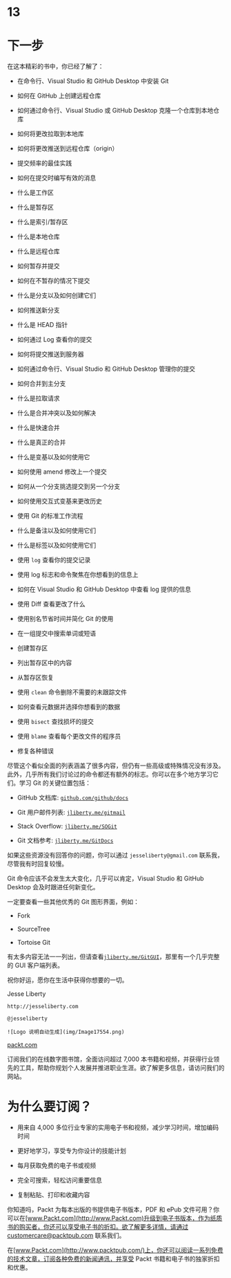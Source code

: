 # 13

# 下一步

在这本精彩的书中，你已经了解了：

+   在命令行、Visual Studio 和 GitHub Desktop 中安装 Git

+   如何在 GitHub 上创建远程仓库

+   如何通过命令行、Visual Studio 或 GitHub Desktop 克隆一个仓库到本地仓库

+   如何将更改拉取到本地库

+   如何将更改推送到远程仓库（origin）

+   提交频率的最佳实践

+   如何在提交时编写有效的消息

+   什么是工作区

+   什么是暂存区

+   什么是索引/暂存区

+   什么是本地仓库

+   什么是远程仓库

+   如何暂存并提交

+   如何在不暂存的情况下提交

+   什么是分支以及如何创建它们

+   如何推送新分支

+   什么是 HEAD 指针

+   如何通过 Log 查看你的提交

+   如何将提交推送到服务器

+   如何通过命令行、Visual Studio 和 GitHub Desktop 管理你的提交

+   如何合并到主分支

+   什么是拉取请求

+   什么是合并冲突以及如何解决

+   什么是快速合并

+   什么是真正的合并

+   什么是变基以及如何使用它

+   如何使用 amend 修改上一个提交

+   如何从一个分支挑选提交到另一个分支

+   如何使用交互式变基来更改历史

+   使用 Git 的标准工作流程

+   什么是备注以及如何使用它们

+   什么是标签以及如何使用它们

+   使用 `log` 查看你的提交记录

+   使用 log 标志和命令聚焦在你想看到的信息上

+   如何在 Visual Studio 和 GitHub Desktop 中查看 log 提供的信息

+   使用 Diff 查看更改了什么

+   使用别名节省时间并简化 Git 的使用

+   在一组提交中搜索单词或短语

+   创建暂存区

+   列出暂存区中的内容

+   从暂存区恢复

+   使用 `clean` 命令删除不需要的未跟踪文件

+   如何查看元数据并选择你想看到的数据

+   使用 `bisect` 查找损坏的提交

+   使用 `blame` 查看每个更改文件的程序员

+   修复各种错误

尽管这个看似全面的列表涵盖了很多内容，但仍有一些高级或特殊情况没有涉及。此外，几乎所有我们讨论过的命令都还有额外的标志。你可以在多个地方学习它们。学习 Git 的关键位置包括：

+   GitHub 文档库: [`github.com/github/docs`](https://github.com/github/docs)

+   Git 用户邮件列表: [`jliberty.me/gitmail`](http://jliberty.me/gitmail)

+   Stack Overflow: [`jliberty.me/SOGit`](http://jliberty.me/SOGit)

+   Git 文档参考: [`jliberty.me/GitDocs`](http://jliberty.me/GitDocs)

如果这些资源没有回答你的问题，你可以通过 `jesseliberty@gmail.com` 联系我，尽管我有时回复较慢。

Git 命令应该不会发生太大变化，几乎可以肯定，Visual Studio 和 GitHub Desktop 会及时跟进任何新变化。

一定要查看一些其他优秀的 Git 图形界面，例如：

+   Fork

+   SourceTree

+   Tortoise Git

有太多内容无法一一列出，但请查看[`jliberty.me/GitGUI`](http://jliberty.me/GitGUI)，那里有一个几乎完整的 GUI 客户端列表。

祝你好运，愿你在生活中获得你想要的一切。

Jesse Liberty

`http://jesseliberty.com`

`@jesseliberty`

`![Logo 说明自动生成](img/Image17554.png)`

[packt.com](https://subscribe.packtpub.com/)

订阅我们的在线数字图书馆，全面访问超过 7,000 本书籍和视频，并获得行业领先的工具，帮助你规划个人发展并推进职业生涯。欲了解更多信息，请访问我们的网站。

# 为什么要订阅？

+   用来自 4,000 多位行业专家的实用电子书和视频，减少学习时间，增加编码时间

+   更好地学习，享受专为你设计的技能计划

+   每月获取免费的电子书或视频

+   完全可搜索，轻松访问重要信息

+   复制粘贴、打印和收藏内容

你知道吗，Packt 为每本出版的书提供电子书版本，PDF 和 ePub 文件可用？你可以在[www.Packt.com](http://www.Packt.com)升级到电子书版本，作为纸质书的购买者，你还可以享受电子书的折扣。欲了解更多详情，请通过 customercare@packtpub.com 联系我们。

在[www.Packt.com](http://www.packtpub.com/)上，你还可以阅读一系列免费的技术文章，订阅各种免费的新闻通讯，并享受 Packt 书籍和电子书的独家折扣和优惠。
